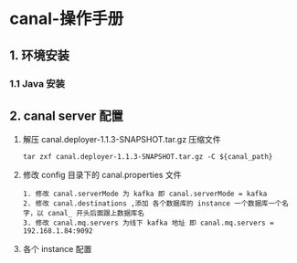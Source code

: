 # canal-操作手册

## 1. 环境安装

### 1.1 Java 安装

## 2. canal server 配置
1. 解压 canal.deployer-1.1.3-SNAPSHOT.tar.gz 压缩文件
    ```
    tar zxf canal.deployer-1.1.3-SNAPSHOT.tar.gz -C ${canal_path}
    ```
2. 修改 config 目录下的 canal.properties 文件
    ```
    1. 修改 canal.serverMode 为 kafka 即 canal.serverMode = kafka
    2. 修改 canal.destinations ,添加 各个数据库的 instance 一个数据库一个名字，以 canal_ 开头后面跟上数据库名
    3. 修改 canal.mq.servers 为线下 kafka 地址 即 canal.mq.servers = 192.168.1.84:9092
    ```
3. 各个 instance 配置